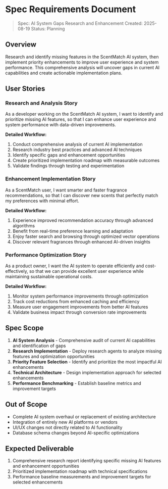 # Spec Requirements Document

> Spec: AI System Gaps Research and Enhancement
> Created: 2025-08-19
> Status: Planning

## Overview

Research and identify missing features in the ScentMatch AI system, then implement priority enhancements to improve user experience and system performance. This comprehensive analysis will uncover gaps in current AI capabilities and create actionable implementation plans.

## User Stories

### Research and Analysis Story

As a developer working on the ScentMatch AI system, I want to identify and prioritize missing AI features, so that I can enhance user experience and system performance with data-driven improvements.

**Detailed Workflow:**
1. Conduct comprehensive analysis of current AI implementation
2. Research industry best practices and advanced AI techniques
3. Identify specific gaps and enhancement opportunities
4. Create prioritized implementation roadmap with measurable outcomes
5. Validate findings through testing and experimentation

### Enhancement Implementation Story

As a ScentMatch user, I want smarter and faster fragrance recommendations, so that I can discover new scents that perfectly match my preferences with minimal effort.

**Detailed Workflow:**
1. Experience improved recommendation accuracy through advanced algorithms
2. Benefit from real-time preference learning and adaptation
3. Enjoy faster search and browsing through optimized vector operations
4. Discover relevant fragrances through enhanced AI-driven insights

### Performance Optimization Story

As a product owner, I want the AI system to operate efficiently and cost-effectively, so that we can provide excellent user experience while maintaining sustainable operational costs.

**Detailed Workflow:**
1. Monitor system performance improvements through optimization
2. Track cost reductions from enhanced caching and efficiency
3. Measure user engagement improvements from better AI features
4. Validate business impact through conversion rate improvements

## Spec Scope

1. **AI System Analysis** - Comprehensive audit of current AI capabilities and identification of gaps
2. **Research Implementation** - Deploy research agents to analyze missing features and optimization opportunities
3. **Priority Feature Selection** - Identify and prioritize the most impactful AI enhancements
4. **Technical Architecture** - Design implementation approach for selected enhancements
5. **Performance Benchmarking** - Establish baseline metrics and improvement targets

## Out of Scope

- Complete AI system overhaul or replacement of existing architecture
- Integration of entirely new AI platforms or vendors
- UI/UX changes not directly related to AI functionality
- Database schema changes beyond AI-specific optimizations

## Expected Deliverable

1. Comprehensive research report identifying specific missing AI features and enhancement opportunities
2. Prioritized implementation roadmap with technical specifications
3. Performance baseline measurements and improvement targets for selected enhancements